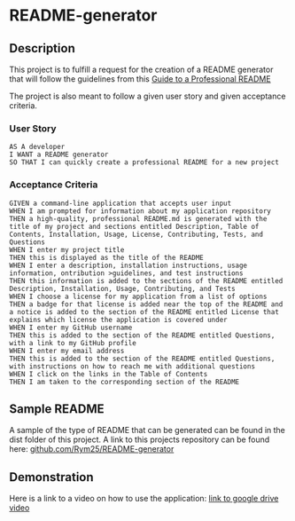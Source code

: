 # README-generator

## Description

This project is to fulfill a request for the creation of a README generator that will follow the guidelines from this [Guide to a Professional README](https://github.com/coding-boot-camp/potential-enigma/blob/main/readme-guide.md)

The project is also meant to follow a given user story and given acceptance criteria.

### User Story
```
AS A developer
I WANT a README generator
SO THAT I can quickly create a professional README for a new project
```
### Acceptance Criteria
```
GIVEN a command-line application that accepts user input
WHEN I am prompted for information about my application repository
THEN a high-quality, professional README.md is generated with the title of my project and sections entitled Description, Table of Contents, Installation, Usage, License, Contributing, Tests, and Questions
WHEN I enter my project title
THEN this is displayed as the title of the README
WHEN I enter a description, installation instructions, usage information, ontribution >guidelines, and test instructions
THEN this information is added to the sections of the README entitled Description, Installation, Usage, Contributing, and Tests
WHEN I choose a license for my application from a list of options
THEN a badge for that license is added near the top of the README and a notice is added to the section of the README entitled License that explains which license the application is covered under
WHEN I enter my GitHub username
THEN this is added to the section of the README entitled Questions, with a link to my GitHub profile
WHEN I enter my email address
THEN this is added to the section of the README entitled Questions, with instructions on how to reach me with additional questions
WHEN I click on the links in the Table of Contents
THEN I am taken to the corresponding section of the README
```

## Sample README
A sample of the type of README that can be generated can be found in the dist folder of this project. A link to this projects repository can be found here: [github.com/Rym25/README-generator](https://github.com/Rym25/README-generator)

## Demonstration

Here is a link to a video on how to use the application: [link to google drive video](https://drive.google.com/file/d/1AHWYadFKsaK3jWlFWnThkULpZvMJv4Fi/view)